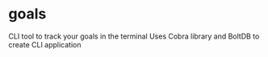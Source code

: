 # goals
CLI tool to track your goals in the terminal
Uses Cobra library and BoltDB to create CLI application